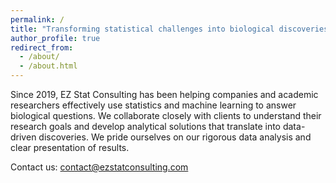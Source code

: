 ```yaml
---
permalink: /
title: "Transforming statistical challenges into biological discoveries"
author_profile: true
redirect_from: 
  - /about/
  - /about.html
---
```


Since 2019, EZ Stat Consulting has been helping companies and academic researchers effectively use statistics and machine learning to answer biological questions. We collaborate closely with clients to understand their research goals and develop analytical solutions that translate into data-driven discoveries. We pride ourselves on our rigorous data analysis and clear presentation of results.


Contact us: contact@ezstatconsulting.com